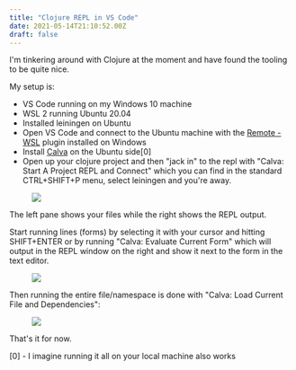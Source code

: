 ```yaml
---
title: "Clojure REPL in VS Code"
date: 2021-05-14T21:10:52.00Z
draft: false
---
```


I'm tinkering around with Clojure at the moment and have found the tooling to be quite nice.

My setup is:

- VS Code running on my Windows 10 machine
- WSL 2 running Ubuntu 20.04
- Installed leiningen on Ubuntu
- Open VS Code and connect to the Ubuntu machine with the [Remote - WSL](https://marketplace.visualstudio.com/items?itemName=ms-vscode-remote.remote-wsl) plugin installed on Windows
- Install [Calva](https://marketplace.visualstudio.com/items?itemName=betterthantomorrow.calva) on the Ubuntu side[0]
- Open up your clojure project and then "jack in" to the repl with "Calva: Start A Project REPL and Connect" which you can find in the standard CTRL+SHIFT+P menu, select leiningen and you're away.

<figure class="kg-card kg-image-card kg-width-full"><img src="/content/images/2021/05/image.png" class="kg-image"></figure>
The left pane shows your files while the right shows the REPL output.

Start running lines (forms) by selecting it with your cursor and hitting SHIFT+ENTER or by running "Calva: Evaluate Current Form" which will output in the REPL window on the right and show it next to the form in the text editor.
<figure class="kg-card kg-image-card kg-width-full"><img src="/content/images/2021/05/image-1.png" class="kg-image"></figure>
Then running the entire file/namespace is done with "Calva: Load Current File and Dependencies":
<figure class="kg-card kg-image-card kg-width-full"><img src="/content/images/2021/05/image-2.png" class="kg-image"></figure>
That's it for now.

[0] - I imagine running it all on your local machine also works
